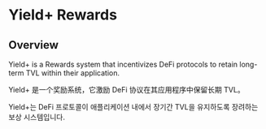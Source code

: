 <h1 class="clause">Yield+ Rewards</h1>

## Overview

Yield+ is a Rewards system that incentivizes DeFi protocols to retain long-term TVL within their application.

Yield+ 是一个奖励系统，它激励 DeFi 协议在其应用程序中保留长期 TVL。

Yield+는 DeFi 프로토콜이 애플리케이션 내에서 장기간 TVL을 유지하도록 장려하는 보상 시스템입니다.
